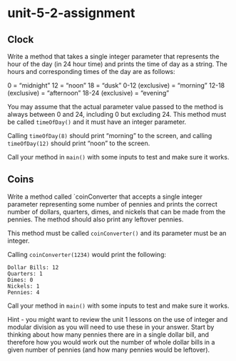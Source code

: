 # unit-5-2-assignment

## Clock
Write a method that takes a single integer parameter that represents the hour of the day (in 24 hour time) and prints the time of day as a string. The hours and corresponding times of the day are as follows:

0 = “midnight”
12 = “noon”
18 = “dusk”
0-12 (exclusive) = “morning”
12-18 (exclusive) = “afternoon”
18-24 (exclusive) = “evening”

You may assume that the actual parameter value passed to the method is always between 0 and 24, including 0 but excluding 24.
This method must be called `timeOfDay()` and it must have an integer parameter.

Calling `timeOfDay(8)` should print “morning” to the screen, and calling `timeOfDay(12)` should print “noon” to the screen.

Call your method in `main()` with some inputs to test and make sure it works.

## Coins
Write a method called `coinConverter that accepts a single integer parameter representing some number of pennies and prints the correct number of dollars, quarters, dimes, and nickels that can be made from the pennies. The method should also print any leftover pennies.

This method must be called `coinConverter()` and its parameter must be an integer.

Calling `coinConverter(1234)` would print the following:
```
Dollar Bills: 12
Quarters: 1
Dimes: 0
Nickels: 1
Pennies: 4
```
Call your method in `main()` with some inputs to test and make sure it works.

Hint - you might want to review the unit 1 lessons on the use of integer and modular division as you will need to use these in your answer. Start by thinking about how many pennies there are in a single dollar bill, and therefore how you would work out the number of whole dollar bills in a given number of pennies (and how many pennies would be leftover).
